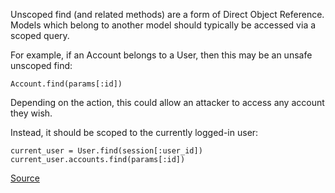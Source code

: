 Unscoped find (and related methods) are a form of Direct Object Reference. Models which belong to another model should typically be accessed via a scoped query.

For example, if an Account belongs to a User, then this may be an unsafe unscoped find:

    Account.find(params[:id])

Depending on the action, this could allow an attacker to access any account they wish.

Instead, it should be scoped to the currently logged-in user:

    current_user = User.find(session[:user_id])
    current_user.accounts.find(params[:id])

[Source](http://brakemanscanner.org/docs/warning_types/unscoped_find/)
